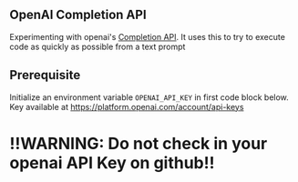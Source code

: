 ## OpenAI Completion API
Experimenting with openai's [Completion API](https://platform.openai.com/docs/api-reference/completions). It uses this to try to execute code as quickly as possible from a text prompt

## Prerequisite
Initialize an environment variable `OPENAI_API_KEY` in first code block below. Key available at https://platform.openai.com/account/api-keys 

# !!WARNING: Do not check in your openai API Key on github!!